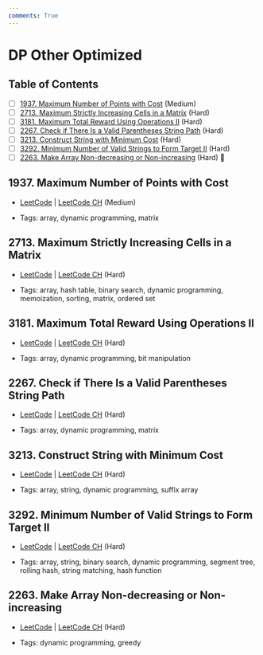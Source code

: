 ```yaml
---
comments: True
---
```


# DP Other Optimized

## Table of Contents

- [ ] [1937. Maximum Number of Points with Cost](https://leetcode.cn/problems/maximum-number-of-points-with-cost/) (Medium)
- [ ] [2713. Maximum Strictly Increasing Cells in a Matrix](https://leetcode.cn/problems/maximum-strictly-increasing-cells-in-a-matrix/) (Hard)
- [ ] [3181. Maximum Total Reward Using Operations II](https://leetcode.cn/problems/maximum-total-reward-using-operations-ii/) (Hard)
- [ ] [2267.  Check if There Is a Valid Parentheses String Path](https://leetcode.cn/problems/check-if-there-is-a-valid-parentheses-string-path/) (Hard)
- [ ] [3213. Construct String with Minimum Cost](https://leetcode.cn/problems/construct-string-with-minimum-cost/) (Hard)
- [ ] [3292. Minimum Number of Valid Strings to Form Target II](https://leetcode.cn/problems/minimum-number-of-valid-strings-to-form-target-ii/) (Hard)
- [ ] [2263. Make Array Non-decreasing or Non-increasing](https://leetcode.cn/problems/make-array-non-decreasing-or-non-increasing/) (Hard) 👑

## 1937. Maximum Number of Points with Cost

-   [LeetCode](https://leetcode.com/problems/maximum-number-of-points-with-cost/) | [LeetCode CH](https://leetcode.cn/problems/maximum-number-of-points-with-cost/) (Medium)

-   Tags: array, dynamic programming, matrix


## 2713. Maximum Strictly Increasing Cells in a Matrix

-   [LeetCode](https://leetcode.com/problems/maximum-strictly-increasing-cells-in-a-matrix/) | [LeetCode CH](https://leetcode.cn/problems/maximum-strictly-increasing-cells-in-a-matrix/) (Hard)

-   Tags: array, hash table, binary search, dynamic programming, memoization, sorting, matrix, ordered set


## 3181. Maximum Total Reward Using Operations II

-   [LeetCode](https://leetcode.com/problems/maximum-total-reward-using-operations-ii/) | [LeetCode CH](https://leetcode.cn/problems/maximum-total-reward-using-operations-ii/) (Hard)

-   Tags: array, dynamic programming, bit manipulation


## 2267.  Check if There Is a Valid Parentheses String Path

-   [LeetCode](https://leetcode.com/problems/check-if-there-is-a-valid-parentheses-string-path/) | [LeetCode CH](https://leetcode.cn/problems/check-if-there-is-a-valid-parentheses-string-path/) (Hard)

-   Tags: array, dynamic programming, matrix


## 3213. Construct String with Minimum Cost

-   [LeetCode](https://leetcode.com/problems/construct-string-with-minimum-cost/) | [LeetCode CH](https://leetcode.cn/problems/construct-string-with-minimum-cost/) (Hard)

-   Tags: array, string, dynamic programming, suffix array


## 3292. Minimum Number of Valid Strings to Form Target II

-   [LeetCode](https://leetcode.com/problems/minimum-number-of-valid-strings-to-form-target-ii/) | [LeetCode CH](https://leetcode.cn/problems/minimum-number-of-valid-strings-to-form-target-ii/) (Hard)

-   Tags: array, string, binary search, dynamic programming, segment tree, rolling hash, string matching, hash function


## 2263. Make Array Non-decreasing or Non-increasing

-   [LeetCode](https://leetcode.com/problems/make-array-non-decreasing-or-non-increasing/) | [LeetCode CH](https://leetcode.cn/problems/make-array-non-decreasing-or-non-increasing/) (Hard)

-   Tags: dynamic programming, greedy
